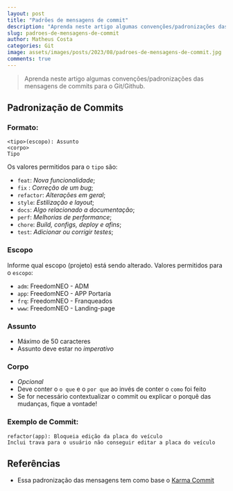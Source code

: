 ```yaml
---
layout: post
title: "Padrões de mensagens de commit"
description: "Aprenda neste artigo algumas convenções/padronizações das mensagens de commits para o Git/Github."
slug: padroes-de-mensagens-de-commit
author: Matheus Costa
categories: Git
image: assets/images/posts/2023/08/padroes-de-mensagens-de-commit.jpg
comments: true
---
```


> Aprenda neste artigo algumas convenções/padronizações das mensagens de commits para o Git/Github.

## Padronização de Commits

### Formato:

```
<tipo>(escopo): Assunto
<corpo>
Tipo
```

Os valores permitidos para o `tipo` são:

- `feat`: _Nova funcionalidade_;
- `fix` : _Correção de um bug_;
- `refactor`: _Alterações em geral_;
- `style`: _Estilização e layout_;
- `docs`: _Algo relacionado a documentação_;
- `perf`: _Melhorias de performance_;
- `chore`: _Build, configs, deploy e afins_;
- `test`: _Adicionar ou corrigir testes_;

### Escopo

Informe qual escopo (projeto) está sendo alterado. Valores permitidos para o `escopo`:

- `adm`: FreedomNEO - ADM
- `app`: FreedomNEO - APP Portaria
- `frq`: FreedomNEO - Franqueados
- `www`: FreedomNEO - Landing-page

### Assunto

- Máximo de 50 caracteres
- Assunto deve estar no _imperativo_

### Corpo

- _Opcional_
- Deve conter o `o que` e o `por que` ao invés de conter o `como` foi feito
- Se for necessário contextualizar o commit ou explicar o porquê das mudanças, fique a vontade!

### Exemplo de Commit:

```
refactor(app): Bloqueia edição da placa do veículo
Inclui trava para o usuário não conseguir editar a placa do veículo
```

## Referências

- Essa padronização das mensagens tem como base o [Karma Commit](https://karma-runner.github.io/1.0/dev/git-commit-msg.html)
